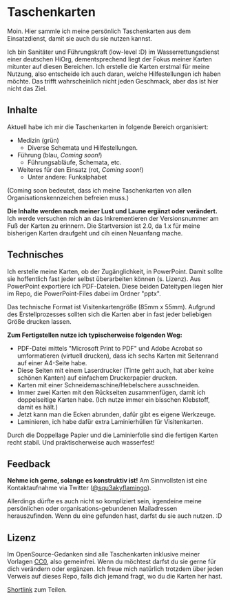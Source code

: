 # Taschenkarten
Moin. Hier sammle ich meine persönlich Taschenkarten aus dem Einsatzdienst, damit sie auch du sie nutzen kannst.

Ich bin Sanitäter und Führungskraft (low-level :D) im Wasserrettungsdienst einer deutschen HiOrg, dementsprechend liegt der Fokus meiner Karten mitunter auf diesen Bereichen. Ich erstelle die Karten erstmal für meine Nutzung, also entscheide ich auch daran, welche Hilfestellungen ich haben möchte. Das trifft wahrscheinlich nicht jeden Geschmack, aber das ist hier nicht das Ziel.

## Inhalte
Aktuell habe ich mir die Taschenkarten in folgende Bereich organisiert:
* Medizin (grün)
  * Diverse Schemata und Hilfestellungen.
* Führung (blau, _Coming soon!_)
  * Führungsabläufe, Schemata, etc.
* Weiteres für den Einsatz (rot, _Coming soon!_)
  * Unter andere: Funkalphabet

(Coming soon bedeutet, dass ich meine Taschenkarten von allen Organisationskennzeichen befreien muss.)

**Die Inhalte werden nach meiner Lust und Laune ergänzt oder verändert.** Ich werde versuchen mich an das Inkrementieren der Versionsnummer am Fuß der Karten zu erinnern. Die Startversion ist 2.0, da 1.x für meine bisherigen Karten draufgeht und cih einen Neuanfang mache.

## Technisches
Ich erstelle meine Karten, ob der Zugänglichkeit, in PowerPoint. Damit sollte sie hoffentlich fast jeder selbst überarbeiten können (s. Lizenz). Aus PowerPoint exportiere ich PDF-Dateien. Diese beiden Dateitypen liegen hier im Repo, die PowerPoint-Files dabei im Ordner "pptx".

Das technische Format ist Visitenkartengröße (85mm x 55mm). Aufgrund des Erstellprozesses sollten sich die Karten aber in fast jeder beliebigen Größe drucken lassen.

**Zum Fertigstellen nutze ich typischerweise folgenden Weg:**
* PDF-Datei mittels "Microsoft Print to PDF" und Adobe Acrobat so umformatieren (virtuell drucken), dass ich sechs Karten mit Seitenrand auf einer A4-Seite habe.
* Diese Seiten mit einem Laserdrucker (Tinte geht auch, hat aber keine schönen Kanten) auf einfachem Druckerpapier drucken.
* Karten mit einer Schneidemaschine/Hebelschere ausschneiden.
* Immer zwei Karten mit den Rückseiten zusammenfügen, damit ich doppelseitige Karten habe. (Ich nutze immer ein bisschen Klebstoff, damit es hält.)
* Jetzt kann man die Ecken abrunden, dafür gibt es eigene Werkzeuge.
* Laminieren, ich habe dafür extra Laminierhüllen für Visitenkarten. 

Durch die Doppellage Papier und die Laminierfolie sind die fertigen Karten recht stabil. Und praktischerweise auch wasserfest!

## Feedback
**Nehme ich gerne, solange es konstruktiv ist!** Am Sinnvollsten ist eine Kontaktaufnahme via Twitter ([@squ3akyflamingo](https://twitter.com/squ3akyflamingo)).

Allerdings dürfte es auch nicht so kompliziert sein, irgendeine meine persönlichen oder organisations-gebundenen Mailadressen herauszufinden. Wenn du eine gefunden hast, darfst du sie auch nutzen. :D

## Lizenz
Im OpenSource-Gedanken sind alle Taschenkarten inklusive meiner Vorlagen [CC0](LICENSE), also gemeinfrei. Wenn du möchtest darfst du sie gerne für dich verändern oder ergänzen. Ich freue mich natürlich trotzdem über jeden Verweis auf dieses Repo, falls dich jemand fragt, wo du die Karten her hast.

[Shortlink](https://git.io/J41Im) zum Teilen.